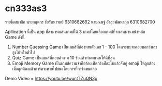 # cn333as3

รายชื่อสมาชิก 
นายกฤตกร ชัยรัตนารมย์ 6310682692 
นายณนฐ์ อังสุวพัฒนากุล 6310682700

Apllication นี้เป็น app ที่สามารถเล่นเกมส์ได้ 3 เกมส์โดยเลือกเกมส์ที่จะเล่นผ่านหน้าหลัก 
Game ดังนี้
1. Number Guessing Game เป็นเกมส์ที่ต้องทายตัวเลข 1 - 100 โดนระบบจะคอยบอกว่าเลขสูงไปหรือต่ำไป
2. Quiz Game เป็นเกมส์ที่ตอบคำถาม 10 ข้อแล้วทำคะแนนให้ดีที่สุด
3. Emoji Memory Game เป็นเกมส์ความจำคือต้องเปิดก่ร์ดทีละใบแล้วจับคู่ emoji ให้ถูกต้องเมื่อถูกต้องแล้วการ์ดจะหายไปชนะโดยการที่การ์ดหมดจอ

Demo Video = https://youtu.be/wuntTZuQN3g
